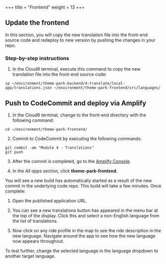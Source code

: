 +++
title = "Frontend"
weight = 13
+++

## Update the frontend

In this section, you will copy the new translation file into the front-end source code and redeploy to new version by pushing the changes in your repo.

### Step-by-step instructions ###

1. In the Cloud9 terminal, execute this command to copy the new translation file into the front-end source code:

```
cp ~/environment/theme-park-backend/4-translate/local-app/translations.json ~/environment/theme-park-frontend/src/languages/
```
## Push to CodeCommit and deploy via Amplify

1. In the Cloud9 terminal, change to the front-end directory with the following command:
``` 
cd ~/environment/theme-park-frontend/
```
2. Commit to CodeCommit by executing the following commands:
```
git commit -am "Module 4 - Translations"
git push
```
3. After the commit is completed, go to the [Amplify Console](https://us-west-2.console.aws.amazon.com/amplify/).
   
4. In the *All apps* section, click **theme-park-frontend**.

You will see a new build has automatically started as a result of the new commit in the underlying code repo. This build will take a few minutes. Once complete:

1. Open the published application URL.

2. You can see a new translations button has appeared in the menu bar at the top of the display. Click this and select a non-English language from the list of translations. 

3. Now click on any ride profile in the map to see the ride description in the new language. Navigate around the app to see how the new language now appears throughout.

To test further, change the selected language in the language dropdown to another target language.